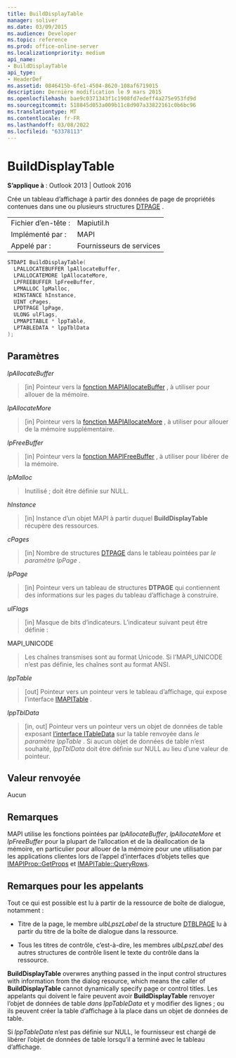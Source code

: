 ```yaml
---
title: BuildDisplayTable
manager: soliver
ms.date: 03/09/2015
ms.audience: Developer
ms.topic: reference
ms.prod: office-online-server
ms.localizationpriority: medium
api_name:
- BuildDisplayTable
api_type:
- HeaderDef
ms.assetid: 0846415b-6fe1-4504-8620-108af6719015
description: Dernière modification le 9 mars 2015
ms.openlocfilehash: bae9c0371343f1c1908fd7edeff4a275e953fd9d
ms.sourcegitcommit: 518845d053a009b11c8d907a33822161c0b6bc96
ms.translationtype: MT
ms.contentlocale: fr-FR
ms.lasthandoff: 03/08/2022
ms.locfileid: "63378113"
---
```

# <a name="builddisplaytable"></a>BuildDisplayTable

**S’applique à** : Outlook 2013 | Outlook 2016
  
Crée un tableau d’affichage à partir des données de page de propriétés contenues dans une ou plusieurs structures [DTPAGE](dtpage.md) .
  
|||
|:-----|:-----|
|Fichier d’en-tête :  <br/> |Mapiutil.h  <br/> |
|Implémenté par :  <br/> |MAPI  <br/> |
|Appelé par :  <br/> |Fournisseurs de services  <br/> |

```cpp
STDAPI BuildDisplayTable(
  LPALLOCATEBUFFER lpAllocateBuffer,
  LPALLOCATEMORE lpAllocateMore,
  LPFREEBUFFER lpFreeBuffer,
  LPMALLOC lpMalloc,
  HINSTANCE hInstance,
  UINT cPages,
  LPDTPAGE lpPage,
  ULONG ulFlags,
  LPMAPITABLE * lppTable,
  LPTABLEDATA * lppTblData
);
```

## <a name="parameters"></a>Paramètres

 _lpAllocateBuffer_
  
> [in] Pointeur vers la [fonction MAPIAllocateBuffer](mapiallocatebuffer.md) , à utiliser pour allouer de la mémoire.

 _lpAllocateMore_
  
> [in] Pointeur vers la [fonction MAPIAllocateMore](mapiallocatemore.md) , à utiliser pour allouer de la mémoire supplémentaire.

 _lpFreeBuffer_
  
> [in] Pointeur vers la [fonction MAPIFreeBuffer](mapifreebuffer.md) , à utiliser pour libérer de la mémoire.

 _lpMalloc_
  
> Inutilisé ; doit être définie sur NULL.

 _hInstance_
  
> [in] Instance d’un objet MAPI à partir duquel **BuildDisplayTable** récupère des ressources.

 _cPages_
  
> [in] Nombre de structures [DTPAGE](dtpage.md) dans le tableau pointées par _le paramètre lpPage_ .

 _lpPage_
  
> [in] Pointeur vers un tableau de structures **DTPAGE** qui contiennent des informations sur les pages du tableau d’affichage à construire.

 _ulFlags_
  
> [in] Masque de bits d’indicateurs. L’indicateur suivant peut être définie :

MAPI_UNICODE
  
> Les chaînes transmises sont au format Unicode. Si l’MAPI_UNICODE n’est pas définie, les chaînes sont au format ANSI.

 _lppTable_
  
> [out] Pointeur vers un pointeur vers le tableau d’affichage, qui expose l’interface [IMAPITable](imapitableiunknown.md) .

 _lppTblData_
  
> [in, out] Pointeur vers un pointeur vers un objet de données de table exposant [l’interface ITableData](itabledataiunknown.md) sur la table renvoyée dans _le paramètre lppTable_ . Si aucun objet de données de table n’est souhaité, _lppTblData_ doit être définie sur NULL au lieu d’une valeur de pointeur.

## <a name="return-value"></a>Valeur renvoyée

Aucun
  
## <a name="remarks"></a>Remarques

MAPI utilise les fonctions pointées par _lpAllocateBuffer_, _lpAllocateMore_ et _lpFreeBuffer_ pour la plupart de l’allocation et de la déallocation de la mémoire, en particulier pour allouer de la mémoire pour une utilisation par les applications clientes lors de l’appel d’interfaces d’objets telles que [IMAPIProp::GetProps](imapiprop-getprops.md) et [IMAPITable::QueryRows](imapitable-queryrows.md).
  
## <a name="notes-to-callers"></a>Remarques pour les appelants

Tout ce qui est possible est lu à partir de la ressource de boîte de dialogue, notamment :
  
- Titre de la page, le membre _ulbLpszLabel_ de la structure [DTBLPAGE](dtblpage.md) lu à partir du titre de la boîte de dialogue dans la ressource.

- Tous les titres de contrôle, c’est-à-dire, les membres _ulbLpszLabel_ des autres structures de contrôle lisent le texte du contrôle dans la ressource.

 **BuildDisplayTable** overwres anything passed in the input control structures with information from the dialog resource, which means the caller of **BuildDisplayTable** cannot dynamically specify page or control titles. Les appelants qui doivent le faire peuvent avoir **BuildDisplayTable** renvoyer l’objet de données de table _dans lppTableData_ et y modifier des lignes ; ou ils peuvent créer la table d’affichage à la place dans un objet de données de table.
  
Si _lppTableData_ n’est pas définie sur NULL, le fournisseur est chargé de libérer l’objet de données de table lorsqu’il a terminé avec le tableau d’affichage.
  